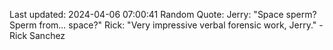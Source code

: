 Last updated: 2024-04-06 07:00:41
Random Quote: Jerry: "Space sperm? Sperm from... space?"
Rick: "Very impressive verbal forensic work, Jerry." - Rick Sanchez
